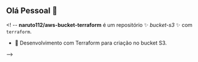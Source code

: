 ## Olá Pessoal 👋

<! --
**naruto112/aws-bucket-terraform** é um repositório ✨ _bucket-s3_ ✨ com  `terraform`.

- 🔭 Desenvolvimento com Terraform para criação no bucket S3.

-->